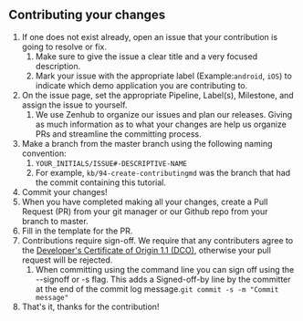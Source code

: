 ## Contributing your changes

1. If one does not exist already, open an issue that your contribution is going to resolve or fix.
    1. Make sure to give the issue a clear title and a very focused description.
    2. Mark your issue with the appropriate label (Example:`android`, `iOS`) to indicate which demo application you are contributing to. 
2. On the issue page, set the appropriate Pipeline, Label(s), Milestone, and assign the issue to
yourself.
    1. We use Zenhub to organize our issues and plan our releases. Giving as much information as to
    what your changes are help us organize PRs and streamline the committing process.
3. Make a branch from the master branch using the following naming convention:
    1. `YOUR_INITIALS/ISSUE#-DESCRIPTIVE-NAME`
    2. For example, `kb/94-create-contributingmd` was the branch that had the commit containing this
    tutorial.
4. Commit your changes!
5. When you have completed making all your changes, create a Pull Request (PR) from your git manager
or our Github repo from your branch to master.
6. Fill in the template for the PR.
7. Contributions require sign-off. We require that any contributers agree to the [Developer's Certificate of Origin 1.1 (DCO)](http://elinux.org/Developer_Certificate_Of_Origin), otherwise your pull request will be rejected.
    1. When committing using the command line you can sign off using the --signoff or -s flag. This adds a Signed-off-by line by the committer at the end of the commit log message.`git commit -s -m "Commit message"`
8. That's it, thanks for the contribution!
